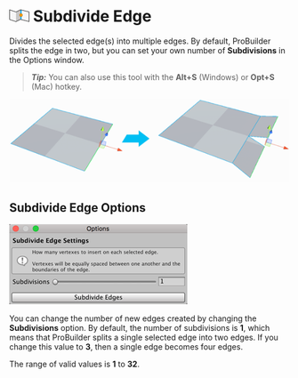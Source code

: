 # ![Subdivide Edge icon](images/icons/Edge_Subdivide.png) Subdivide Edge

Divides the selected edge(s) into multiple edges. By default, ProBuilder splits the edge in two, but you can set your own number of __Subdivisions__ in the Options window.

> ***Tip:*** You can also use this tool with the **Alt+S** (Windows) or **Opt+S** (Mac) hotkey.

![Split edge, then extrude them separately](images/SubdivideEdge_Example.png)



## Subdivide Edge Options

![Subdivide Edges options](images/Edge_Subdivide_props.png)

You can change the number of new edges created by changing the __Subdivisions__ option. By default, the number of subdivisions is **1**, which means that ProBuilder splits a single selected edge into two edges. If you change this value to **3**, then a single edge becomes four edges. 

The range of valid values is **1** to **32**.

